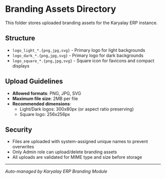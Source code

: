# Branding Assets Directory

This folder stores uploaded branding assets for the Karyalay ERP instance.

## Structure
- `logo_light_*.{png,jpg,svg}` - Primary logo for light backgrounds
- `logo_dark_*.{png,jpg,svg}` - Primary logo for dark backgrounds  
- `logo_square_*.{png,jpg,svg}` - Square icon for favicons and compact displays

## Upload Guidelines
- **Allowed formats**: PNG, JPG, SVG
- **Maximum file size**: 2MB per file
- **Recommended dimensions**:
  - Light/Dark logos: 300x80px (or aspect ratio preserving)
  - Square logo: 256x256px

## Security
- Files are uploaded with system-assigned unique names to prevent overwrites
- Only Admin role can upload/delete branding assets
- All uploads are validated for MIME type and size before storage

---
*Auto-managed by Karyalay ERP Branding Module*
